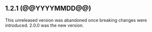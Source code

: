 ## 1.2.1 (@@YYYYMMDD@@)

This unreleased version was abandoned once breaking changes were introduced.
2.0.0 was the new version.

